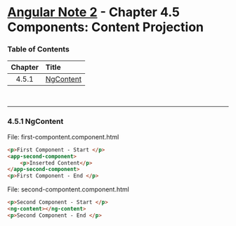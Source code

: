 # [Angular Note 2](../README.md) - Chapter 4.5 Components: Content Projection

### Table of Contents
| Chapter | Title |
| :-: | :- |
| 4.5.1 | [NgContent](#451-ngcontent) |

<br>
<hr>

### 4.5.1 NgContent
File: first-compontent.component.html
```html
<p>First Component - Start </p>
<app-second-component>
    <p>Inserted Content</p>
</app-second-component>
<p>First Component - End </p>
```

File: second-compontent.component.html
```html
<p>Second Component - Start </p>
<ng-content></ng-content>
<p>Second Component - End </p>
```
